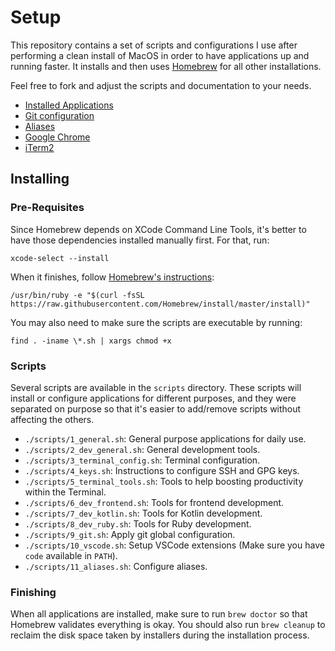 # Setup

This repository contains a set of scripts and configurations I use after performing a clean install of MacOS in order to have applications up and running faster. It installs and then uses [Homebrew](http://brew.sh/) for all other installations.

Feel free to fork and adjust the scripts and documentation to your needs.

* [Installed Applications](./docs/applications.md)
* [Git configuration](./docs/git.md)
* [Aliases](./docs/aliases.md)
* [Google Chrome](./docs/chrome.md)
* [iTerm2](./docs/iterm2.md)

## Installing

### Pre-Requisites

Since Homebrew depends on XCode Command Line Tools, it's better to have those dependencies installed manually first. For that, run:

```shell
xcode-select --install
```

When it finishes, follow [Homebrew's instructions](http://brew.sh/):

```shell
/usr/bin/ruby -e "$(curl -fsSL https://raw.githubusercontent.com/Homebrew/install/master/install)"
```

You may also need to make sure the scripts are executable by running:

```shell
find . -iname \*.sh | xargs chmod +x
```

### Scripts

Several scripts are available in the `scripts` directory. These scripts will install or configure applications for different purposes, and they were separated on purpose so that it's easier to add/remove scripts without affecting the others.

* `./scripts/1_general.sh`: General purpose applications for daily use.
* `./scripts/2_dev_general.sh`: General development tools.
* `./scripts/3_terminal_config.sh`: Terminal configuration.
* `./scripts/4_keys.sh`: Instructions to configure SSH and GPG keys.
* `./scripts/5_terminal_tools.sh`: Tools to help boosting productivity within the Terminal.
* `./scripts/6_dev_frontend.sh`: Tools for frontend development.
* `./scripts/7_dev_kotlin.sh`: Tools for Kotlin development.
* `./scripts/8_dev_ruby.sh`: Tools for Ruby development.
* `./scripts/9_git.sh`: Apply git global configuration.
* `./scripts/10_vscode.sh`: Setup VSCode extensions (Make sure you have `code` available in `PATH`).
* `./scripts/11_aliases.sh`: Configure aliases.

### Finishing

When all applications are installed, make sure to run `brew doctor` so that Homebrew validates everything is okay. You should also run `brew cleanup` to reclaim the disk space taken by installers during the installation process.
